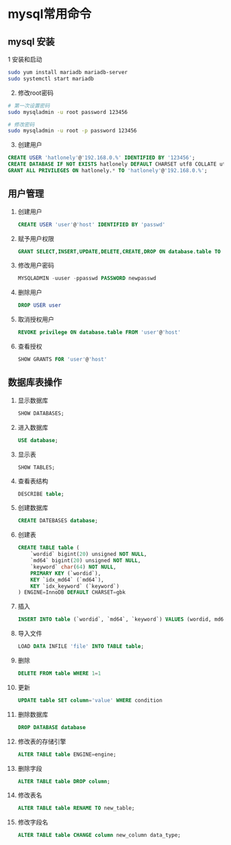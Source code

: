 # mysql常用命令

## mysql 安装

1 安装和启动

``` sh
sudo yum install mariadb mariadb-server
sudo systemctl start mariadb
```

2. 修改root密码

``` sh
# 第一次设置密码
sudo mysqladmin -u root password 123456

# 修改密码
sudo mysqladmin -u root -p password 123456
```

3. 创建用户

``` sql
CREATE USER 'hatlonely'@'192.168.0.%' IDENTIFIED BY '123456';
CREATE DATABASE IF NOT EXISTS hatlonely DEFAULT CHARSET utf8 COLLATE utf8_general_ci;
GRANT ALL PRIVILEGES ON hatlonely.* TO 'hatlonely'@'192.168.0.%';
```

## 用户管理

1. 创建用户

    ```sql
    CREATE USER 'user'@'host' IDENTIFIED BY 'passwd'
    ```

2. 赋予用户权限

    ```sql
    GRANT SELECT,INSERT,UPDATE,DELETE,CREATE,DROP ON database.table TO user@'host' IDENTIFIED BY 'passwd'
    ```

3. 修改用户密码

    ```sql
    MYSQLADMIN -uuser -ppasswd PASSWORD newpasswd
    ```

4. 删除用户

    ```sql
    DROP USER user
    ```

5. 取消授权用户

    ```sql
    REVOKE privilege ON database.table FROM 'user'@'host'
    ```

6. 查看授权

    ```sql
    SHOW GRANTS FOR 'user'@'host'
    ```

## 数据库表操作

1. 显示数据库

    ```sql
    SHOW DATABASES;
    ```

2. 进入数据库

    ```sql
    USE database;
    ```

3. 显示表

    ```
    SHOW TABLES;
    ```

4. 查看表结构

    ```sql
    DESCRIBE table;
    ```

5. 创建数据库

    ```sql
    CREATE DATEBASES database;
    ```

6. 创建表

    ```sql
    CREATE TABLE table (
        `wordid` bigint(20) unsigned NOT NULL,
        `md64` bigint(20) unsigned NOT NULL,
        `keyword` char(64) NOT NULL,
        PRIMARY KEY (`wordid`),
        KEY `idx_md64` (`md64`),
        KEY `idx_keyword` (`keyword`)
    ) ENGINE=InnoDB DEFAULT CHARSET=gbk
    ```

7. 插入

    ```sql
    INSERT INTO table (`wordid`, `md64`, `keyword`) VALUES (wordid, md64, keyword)
    ```

8. 导入文件

    ```sql
    LOAD DATA INFILE 'file' INTO TABLE table;
    ```

9. 删除

    ```sql
    DELETE FROM table WHERE 1=1
    ```

10. 更新

    ```sql
    UPDATE table SET column='value' WHERE condition
    ```

11. 删除数据库

    ```sql
    DROP DATABASE database
    ```

12. 修改表的存储引擎

    ```sql
    ALTER TABLE table ENGINE=engine;
    ```

13. 删除字段

    ```sql
    ALTER TABLE table DROP column;
    ```

14. 修改表名

    ```sql
    ALTER TABLE table RENAME TO new_table;
    ```

15. 修改字段名

    ```sql
    ALTER TABLE table CHANGE column new_column data_type;
    ```

